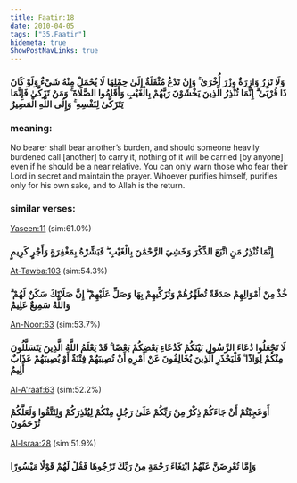 ```yaml
---
title: Faatir:18
date: 2010-04-05
tags: ["35.Faatir"]
hidemeta: true 
ShowPostNavLinks: true 
---
```

### وَلَا تَزِرُ وَازِرَةٌ وِزْرَ أُخْرَىٰ ۚ وَإِنْ تَدْعُ مُثْقَلَةٌ إِلَىٰ حِمْلِهَا لَا يُحْمَلْ مِنْهُ شَيْءٌ وَلَوْ كَانَ ذَا قُرْبَىٰ ۗ إِنَّمَا تُنْذِرُ الَّذِينَ يَخْشَوْنَ رَبَّهُمْ بِالْغَيْبِ وَأَقَامُوا الصَّلَاةَ ۚ وَمَنْ تَزَكَّىٰ فَإِنَّمَا يَتَزَكَّىٰ لِنَفْسِهِ ۚ وَإِلَى اللَّهِ الْمَصِيرُ
### meaning: 
No bearer shall bear another’s burden, and should someone heavily burdened call [another] to carry it, nothing of it will be carried [by anyone] even if he should be a near relative. You can only warn those who fear their Lord in secret and maintain the prayer. Whoever purifies himself, purifies only for his own sake, and to Allah is the return.
### similar verses: 

[Yaseen:11](/36/11) (sim:61.0%)

### إِنَّمَا تُنْذِرُ مَنِ اتَّبَعَ الذِّكْرَ وَخَشِيَ الرَّحْمَٰنَ بِالْغَيْبِ ۖ فَبَشِّرْهُ بِمَغْفِرَةٍ وَأَجْرٍ كَرِيمٍ

[At-Tawba:103](/9/103) (sim:54.3%)

### خُذْ مِنْ أَمْوَالِهِمْ صَدَقَةً تُطَهِّرُهُمْ وَتُزَكِّيهِمْ بِهَا وَصَلِّ عَلَيْهِمْ ۖ إِنَّ صَلَاتَكَ سَكَنٌ لَهُمْ ۗ وَاللَّهُ سَمِيعٌ عَلِيمٌ

[An-Noor:63](/24/63) (sim:53.7%)

### لَا تَجْعَلُوا دُعَاءَ الرَّسُولِ بَيْنَكُمْ كَدُعَاءِ بَعْضِكُمْ بَعْضًا ۚ قَدْ يَعْلَمُ اللَّهُ الَّذِينَ يَتَسَلَّلُونَ مِنْكُمْ لِوَاذًا ۚ فَلْيَحْذَرِ الَّذِينَ يُخَالِفُونَ عَنْ أَمْرِهِ أَنْ تُصِيبَهُمْ فِتْنَةٌ أَوْ يُصِيبَهُمْ عَذَابٌ أَلِيمٌ

[Al-A'raaf:63](/7/63) (sim:52.2%)

### أَوَعَجِبْتُمْ أَنْ جَاءَكُمْ ذِكْرٌ مِنْ رَبِّكُمْ عَلَىٰ رَجُلٍ مِنْكُمْ لِيُنْذِرَكُمْ وَلِتَتَّقُوا وَلَعَلَّكُمْ تُرْحَمُونَ

[Al-Israa:28](/17/28) (sim:51.9%)

### وَإِمَّا تُعْرِضَنَّ عَنْهُمُ ابْتِغَاءَ رَحْمَةٍ مِنْ رَبِّكَ تَرْجُوهَا فَقُلْ لَهُمْ قَوْلًا مَيْسُورًا
